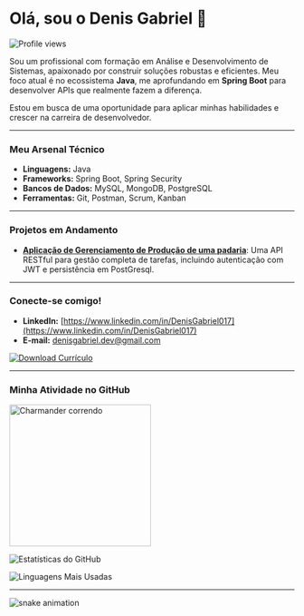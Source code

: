 # Olá, sou o Denis Gabriel 👋
![Profile views](https://komarev.com/ghpvc/?username=DenisGabriel017&style=flat-square)

Sou um profissional com formação em Análise e Desenvolvimento de Sistemas, apaixonado por construir soluções robustas e eficientes. Meu foco atual é no ecossistema **Java**, me aprofundando em **Spring Boot** para desenvolver APIs que realmente fazem a diferença.

Estou em busca de uma oportunidade para aplicar minhas habilidades e crescer na carreira de desenvolvedor.

---

### Meu Arsenal Técnico

* **Linguagens:** Java
* **Frameworks:** Spring Boot, Spring Security
* **Bancos de Dados:** MySQL, MongoDB, PostgreSQL
* **Ferramentas:** Git, Postman, Scrum, Kanban

---

### Projetos em Andamento

* [**Aplicação de Gerenciamento de Produção de uma padaria**](Link_Para_o_Repositorio): Uma API RESTful para gestão completa de tarefas, incluindo autenticação com JWT e persistência em PostGresql.

---

### Conecte-se comigo!

* **LinkedIn:** [https://www.linkedin.com/in/DenisGabriel017](https://www.linkedin.com/in/DenisGabriel017)
* **E-mail:** denisgabriel.dev@gmail.com
<div>
  <a href="https://github.com/DenisGabriel017/DenisGabriel017/raw/main/Denis-curriculo.pdf" download>
    <img src="https://img.shields.io/badge/Download%20Currículo-0077B5?style=for-the-badge&logo=github&logoColor=white" alt="Download Currículo">
  </a>
</div>

---

### Minha Atividade no GitHub

<img src="https://media1.tenor.com/m/V-6ZF3wyefwAAAAC/charmander-pokemon.gif" width="250" alt="Charmander correndo">

![Estatísticas do GitHub](https://github-readme-stats.vercel.app/api?username=DenisGabriel017&show_icons=true&theme=nord&hide_border=true)

![Linguagens Mais Usadas](https://github-readme-stats.vercel.app/api/top-langs/?username=DenisGabriel017&theme=nord&hide_border=true)

---

![snake animation](https://github.com/your-username/DenisGabriel017/blob/output/github-contribution-grid-snake.svg)
